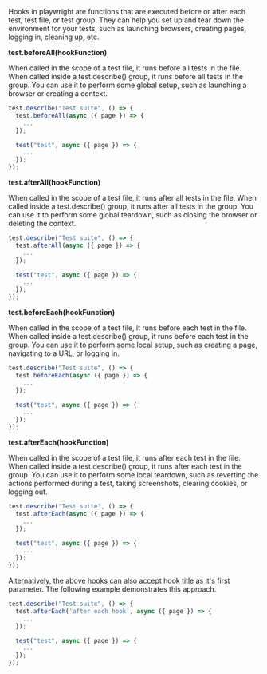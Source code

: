 Hooks in playwright are functions that are executed before or after each test, test file, or test group. They can help you set up and tear down the environment for your tests, such as launching browsers, creating pages, logging in, cleaning up, etc.

**test.beforeAll(hookFunction)**

When called in the scope of a test file, it runs before all tests in the file. When called inside a test.describe() group, it runs before all tests in the group. You can use it to perform some global setup, such as launching a browser or creating a context.

```js
test.describe("Test suite", () => {
  test.beforeAll(async ({ page }) => {
    ...
  });

  test("test", async ({ page }) => {
    ...
  });
});
```

**test.afterAll(hookFunction)**

When called in the scope of a test file, it runs after all tests in the file. When called inside a test.describe() group, it runs after all tests in the group. You can use it to perform some global teardown, such as closing the browser or deleting the context.

```js
test.describe("Test suite", () => {
  test.afterAll(async ({ page }) => {
    ...
  });

  test("test", async ({ page }) => {
    ...
  });
});
```

**test.beforeEach(hookFunction)**

When called in the scope of a test file, it runs before each test in the file. When called inside a test.describe() group, it runs before each test in the group. You can use it to perform some local setup, such as creating a page, navigating to a URL, or logging in.

```js
test.describe("Test suite", () => {
  test.beforeEach(async ({ page }) => {
    ...
  });

  test("test", async ({ page }) => {
    ...
  });
});
```

**test.afterEach(hookFunction)**

When called in the scope of a test file, it runs after each test in the file. When called inside a test.describe() group, it runs after each test in the group. You can use it to perform some local teardown, such as reverting the actions performed during a test, taking screenshots, clearing cookies, or logging out.

```js
test.describe("Test suite", () => {
  test.afterEach(async ({ page }) => {
    ...
  });

  test("test", async ({ page }) => {
    ...
  });
});
```

Alternatively, the above hooks can also accept hook title as it's first parameter. The following example demonstrates this approach.

```js
test.describe("Test suite", () => {
  test.afterEach('after each hook', async ({ page }) => {
    ...
  });

  test("test", async ({ page }) => {
    ...
  });
});
```
